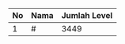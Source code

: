 | No | Nama            | Jumlah Level |
|----|-----------------|--------------|
| 1  | #    |    3449        |
